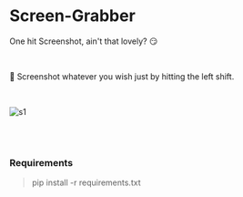 # Screen-Grabber
One hit Screenshot, ain't that lovely? 😏

</br>

👀 Screenshot whatever you wish just by hitting the left shift.

</br>


![s1](https://user-images.githubusercontent.com/41824020/63641021-213ccb00-c6c5-11e9-97cf-4683200cc25b.jpg)

</br>
</br>

### Requirements
> pip install -r requirements.txt
